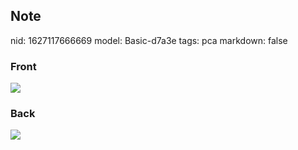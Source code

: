 ## Note
nid: 1627117666669
model: Basic-d7a3e
tags: pca
markdown: false

### Front
<img src="paste-075dc01121d260f173c679768c57e61c3c76f9e7.jpg">

### Back
<img src="paste-a6840455d740162c7a8ffe787db37c28ad1fd939.jpg">
